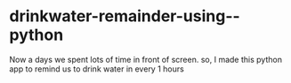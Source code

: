 # drinkwater-remainder-using--python
Now a days we spent lots of time in front of screen. so, I made this python app to remind us to drink water in every 1 hours 
